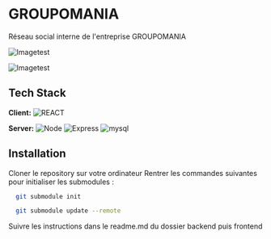 # GROUPOMANIA

Réseau social interne de l'entreprise GROUPOMANIA

![Imagetest](https://i.postimg.cc/SxtBjsxK/Capture-d-e-cran-2022-06-30-a-12-12-57.png)

![Imagetest](https://i.postimg.cc/wT4fQr8f/Capture-d-e-cran-2022-06-30-a-12-14-58.png)

## Tech Stack

**Client:**
![REACT](https://img.shields.io/badge/-REACT-blue)

**Server:**
![Node](https://img.shields.io/badge/node.js-%2343853D.svg?style=for-the-badge&logo=node-dot-js&logoColor=white)
![Express](https://img.shields.io/badge/express.js-%23404d59.svg?style=for-the-badge&logo=express&logoColor=%2361DAFB)
![mysql](https://img.shields.io/badge/mysql-%2300f.svg?style=for-the-badge&logo=mysql&logoColor=white)

## Installation

Cloner le repository sur votre ordinateur
Rentrer les commandes suivantes pour initialiser les submodules :

```bash
  git submodule init
```

```bash
  git submodule update --remote
```

Suivre les instructions dans le readme.md du dossier backend puis frontend


